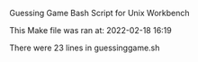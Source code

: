 Guessing Game Bash Script for Unix Workbench



This Make file was ran at: 2022-02-18 16:19

There were 23 lines in guessinggame.sh

